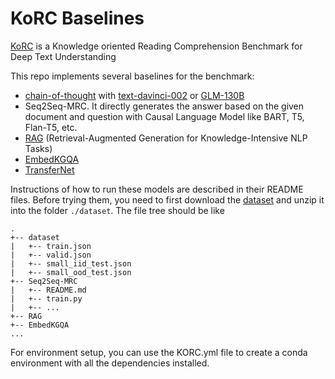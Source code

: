 # KoRC Baselines
[KoRC](https://arxiv.org/pdf/2307.03115.pdf) is a Knowledge oriented Reading Comprehension Benchmark for Deep Text Understanding


This repo implements several baselines for the benchmark:

- [chain-of-thought](https://arxiv.org/abs/2201.11903) with [text-davinci-002](https://platform.openai.com/docs/models/gpt-3-5) or [GLM-130B](https://github.com/THUDM/GLM-130B) 
- Seq2Seq-MRC. It directly generates the answer based on the given document and question with Causal Language Model like BART, T5, Flan-T5, etc.
- [RAG](https://arxiv.org/abs/2005.11401) (Retrieval-Augmented Generation for Knowledge-Intensive NLP Tasks)
- [EmbedKGQA](https://malllabiisc.github.io/publications/papers/final_embedkgqa.pdf)
- [TransferNet](https://aclanthology.org/2021.emnlp-main.341)

Instructions of how to run these models are described in their README files.
Before trying them, you need to first download the [dataset](https://cloud.tsinghua.edu.cn/d/c2c25c2eef02425e9b4f/) and unzip it into the folder `./dataset`.
The file tree should be like
```
.
+-- dataset
|   +-- train.json
|   +-- valid.json
|   +-- small_iid_test.json
|   +-- small_ood_test.json
+-- Seq2Seq-MRC
|   +-- README.md
|   +-- train.py
|   +-- ...
+-- RAG
+-- EmbedKGQA
...
```

For environment setup, you can use the KORC.yml file to create a conda environment with all the dependencies installed.
